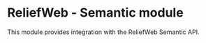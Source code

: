 ReliefWeb - Semantic module
===========================

This module provides integration with the ReliefWeb Semantic API.

